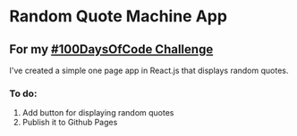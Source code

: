 # Random Quote Machine App

## For my [#100DaysOfCode Challenge](https://github.com/izabelka/100-days-of-code)

I've created a simple one page app in React.js that displays random quotes.

### To do:
1. Add button for displaying random quotes
2. Publish it to Github Pages

